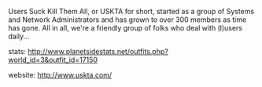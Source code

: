 Users Suck Kill Them All, or USKTA for short, started as a group of
Systems and Network Administrators and has grown to over 300 members as
time has gone. All in all, we're a friendly group of folks who deal with
(l)users daily...

stats:
<http://www.planetsidestats.net/outfits.php?world_id=3&outfit_id=17150>

website: <http://www.uskta.com/>